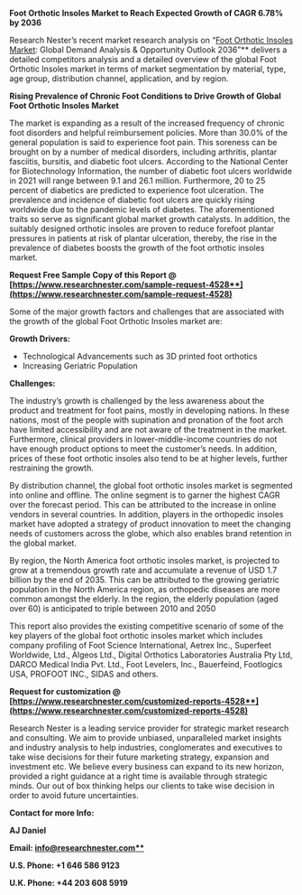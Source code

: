 ﻿**Foot Orthotic Insoles Market to Reach Expected Growth of CAGR 6.78% by 2036**

Research Nester’s recent market research analysis on “[Foot Orthotic Insoles Market](https://www.researchnester.com/reports/foot-orthotic-insoles-market/4528): Global Demand Analysis & Opportunity Outlook 2036”** delivers a detailed competitors analysis and a detailed overview of the global Foot Orthotic Insoles market in terms of market segmentation by material, type, age group, distribution channel, application, and by region. 

**Rising Prevalence of Chronic Foot Conditions to Drive Growth of Global Foot Orthotic Insoles Market**

The market is expanding as a result of the increased frequency of chronic foot disorders and helpful reimbursement policies. More than 30.0% of the general population is said to experience foot pain. This soreness can be brought on by a number of medical disorders, including arthritis, plantar fasciitis, bursitis, and diabetic foot ulcers. According to the National Center for Biotechnology Information, the number of diabetic foot ulcers worldwide in 2021 will range between 9.1 and 26.1 million. Furthermore, 20 to 25 percent of diabetics are predicted to experience foot ulceration. The prevalence and incidence of diabetic foot ulcers are quickly rising worldwide due to the pandemic levels of diabetes. The aforementioned traits so serve as significant global market growth catalysts. In addition, the suitably designed orthotic insoles are proven to reduce forefoot plantar pressures in patients at risk of plantar ulceration, thereby, the rise in the prevalence of diabetes boosts the growth of the foot orthotic insoles market.

**Request Free Sample Copy of this Report @ [https://www.researchnester.com/sample-request-4528**](https://www.researchnester.com/sample-request-4528)**

Some of the major growth factors and challenges that are associated with the growth of the global Foot Orthotic Insoles market are:

**Growth Drivers:**

- Technological Advancements such as 3D printed foot orthotics
- Increasing Geriatric Population

**Challenges:**

The industry’s growth is challenged by the less awareness about the product and treatment for foot pains, mostly in developing nations. In these nations, most of the people with supination and pronation of the foot arch have limited accessibility and are not aware of the treatment in the market. Furthermore, clinical providers in lower-middle-income countries do not have enough product options to meet the customer’s needs. In addition, prices of these foot orthotic insoles also tend to be at higher levels, further restraining the growth.

By distribution channel, the global foot orthotic insoles market is segmented into online and offline. The online segment is to garner the highest CAGR over the forecast period. This can be attributed to the increase in online vendors in several countries. In addition, players in the orthopedic insoles market have adopted a strategy of product innovation to meet the changing needs of customers across the globe, which also enables brand retention in the global market.

By region, the North America foot orthotic insoles market, is projected to grow at a tremendous growth rate and accumulate a revenue of USD 1.7 billion by the end of 2035. This can be attributed to the growing geriatric population in the North America region, as orthopedic diseases are more common amongst the elderly. In the region, the elderly population (aged over 60) is anticipated to triple between 2010 and 2050

This report also provides the existing competitive scenario of some of the key players of the global foot orthotic insoles market which includes company profiling of Foot Science International, Aetrex Inc., Superfeet Worldwide, Ltd., Algeos Ltd., Digital Orthotics Laboratories Australia Pty Ltd, DARCO Medical India Pvt. Ltd., Foot Levelers, Inc., Bauerfeind, Footlogics USA, PROFOOT INC., SIDAS and others.

**Request for customization @ [https://www.researchnester.com/customized-reports-4528**](https://www.researchnester.com/customized-reports-4528)**

Research Nester is a leading service provider for strategic market research and consulting. We aim to provide unbiased, unparalleled market insights and industry analysis to help industries, conglomerates and executives to take wise decisions for their future marketing strategy, expansion and investment etc. We believe every business can expand to its new horizon, provided a right guidance at a right time is available through strategic minds. Our out of box thinking helps our clients to take wise decision in order to avoid future uncertainties.

**Contact for more Info:**

**AJ Daniel**

**Email: [info@researchnester.com**](mailto:info@researchnester.com)**

**U.S. Phone: +1 646 586 9123** 

**U.K. Phone: +44 203 608 5919**

